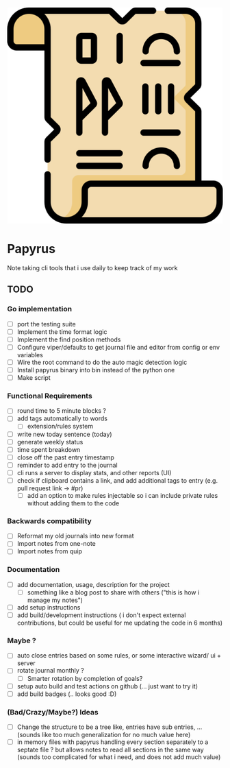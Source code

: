 ![Papyrus](papyrus.png)

# Papyrus

Note taking cli tools that i use daily to keep track of my work

## TODO

### Go implementation

* [ ] port the testing suite
* [ ] Implement the time format logic
* [ ] Implement the find position methods
* [ ] Configure viper/defaults to get journal file and editor from config or env variables
* [ ] Wire the root command to do the auto magic detection logic
* [ ] Install papyrus binary into bin instead of the python one
* [ ] Make script

### Functional Requirements

* [ ] round time to 5 minute blocks ?
* [ ] add tags automatically to words
  * [ ] extension/rules system
* [ ] write new today sentence (today)
* [ ] generate weekly status
* [ ] time spent breakdown
* [ ] close off the past entry timestamp
* [ ] reminder to add entry to the journal
* [ ] cli runs a server to display stats, and other reports (UI)
* [ ] check if clipboard contains a link, and add additional tags to entry (e.g. pull request link -> #pr)
  * [ ] add an option to make rules injectable so i can include private rules without adding them to the code

### Backwards compatibility

* [ ] Reformat my old journals into new format
* [ ] Import notes from one-note
* [ ] Import notes from quip

### Documentation

* [ ] add documentation, usage, description for the project
  * [ ] something like a blog post to share with others ("this is how i manage my notes")
* [ ] add setup instructions
* [ ] add build/development instructions ( i don't expect external contributions, but could be useful for me updating the code in 6 months)

### Maybe ?

* [ ] auto close entries  based on some rules, or some interactive wizard/ ui + server
* [ ] rotate journal monthly ?
  * [ ] Smarter rotation by completion of goals?

* [ ] setup auto build and test actions on github (... just want to try it)
* [ ] add build badges (.. looks good :D)

### (Bad/Crazy/Maybe?) Ideas

* [ ] Change the structure to be a tree like, entries have sub entries, ...  (sounds like too much generalization for no much value here)
* [ ] in memory files with papyrus handling every section separately to a septate file ? but allows notes to read all sections in the same way (sounds too complicated for what i need, and does not add much value)
